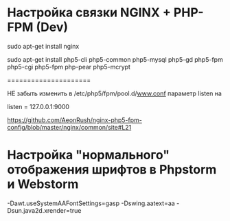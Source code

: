 Настройка связки NGINX + PHP-FPM (Dev)
=====================
sudo apt-get install nginx

sudo apt-get install php5-cli php5-common php5-mysql php5-gd php5-fpm php5-cgi php5-fpm php-pear php5-mcrypt

=====================

НЕ забыть изменить в /etc/php5/fpm/pool.d/www.conf параметр listen на

listen	= 127.0.0.1:9000

https://github.com/AeonRush/nginx-php5-fpm-config/blob/master/nginx/common/site#L21

Настройка "нормального" отображения шрифтов в Phpstorm и Webstorm
=====================
-Dawt.useSystemAAFontSettings=gasp
-Dswing.aatext=aa
-Dsun.java2d.xrender=true
